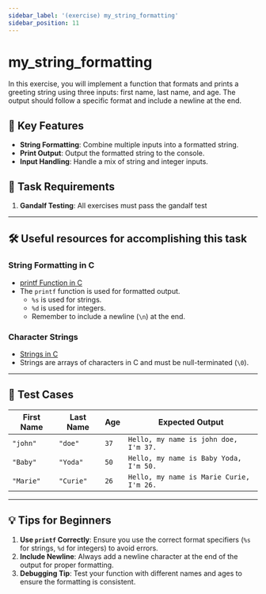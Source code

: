 ```yaml
---
sidebar_label: '(exercise) my_string_formatting'
sidebar_position: 11
---
```


# my_string_formatting

In this exercise, you will implement a function that formats and prints a greeting string using three inputs: first name, last name, and age. The output should follow a specific format and include a newline at the end.

## 🚀 Key Features

- **String Formatting**: Combine multiple inputs into a formatted string.
- **Print Output**: Output the formatted string to the console.
- **Input Handling**: Handle a mix of string and integer inputs.

## 📝 Task Requirements

1. **Gandalf Testing**: All exercises must pass the gandalf test

---

## 🛠️ Useful resources for accomplishing this task

### String Formatting in C
- [printf Function in C](https://www.tutorialspoint.com/c_standard_library/c_function_printf.htm)
- The `printf` function is used for formatted output.
  - `%s` is used for strings.
  - `%d` is used for integers.
  - Remember to include a newline (`\n`) at the end.

### Character Strings
- [Strings in C](https://www.geeksforgeeks.org/strings-in-c/)
- Strings are arrays of characters in C and must be null-terminated (`\0`).

---

## 🧪 Test Cases

| First Name | Last Name | Age | Expected Output                          |
|------------|-----------|-----|------------------------------------------|
| `"john"`   | `"doe"`   | `37`| `Hello, my name is john doe, I'm 37.`   |
| `"Baby"`   | `"Yoda"`  | `50`| `Hello, my name is Baby Yoda, I'm 50.`  |
| `"Marie"`  | `"Curie"` | `26`| `Hello, my name is Marie Curie, I'm 26.`|

---

## 💡 Tips for Beginners
1. **Use `printf` Correctly**: Ensure you use the correct format specifiers (`%s` for strings, `%d` for integers) to avoid errors.
2. **Include Newline**: Always add a newline character at the end of the output for proper formatting.
3. **Debugging Tip**: Test your function with different names and ages to ensure the formatting is consistent.
